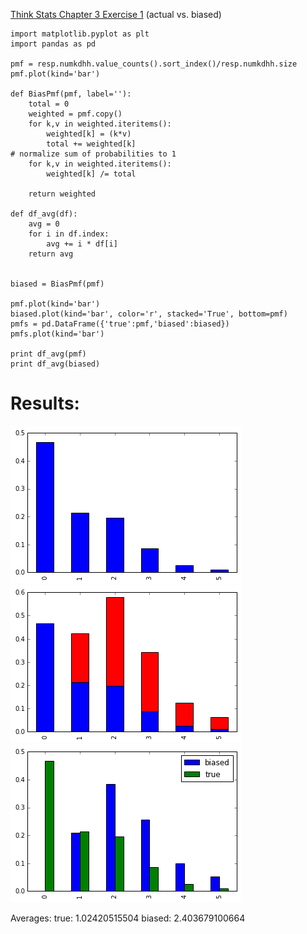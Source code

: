 [Think Stats Chapter 3 Exercise 1](http://greenteapress.com/thinkstats2/html/thinkstats2004.html#toc31) (actual vs. biased)

```
import matplotlib.pyplot as plt
import pandas as pd

pmf = resp.numkdhh.value_counts().sort_index()/resp.numkdhh.size
pmf.plot(kind='bar')

def BiasPmf(pmf, label=''):
    total = 0
    weighted = pmf.copy()
    for k,v in weighted.iteritems():
        weighted[k] = (k*v)
        total += weighted[k]
# normalize sum of probabilities to 1
    for k,v in weighted.iteritems():
        weighted[k] /= total
        
    return weighted
    
def df_avg(df):
    avg = 0
    for i in df.index:
        avg += i * df[i]
    return avg
    

biased = BiasPmf(pmf)

pmf.plot(kind='bar')
biased.plot(kind='bar', color='r', stacked='True', bottom=pmf)
pmfs = pd.DataFrame({'true':pmf,'biased':biased})
pmfs.plot(kind='bar')

print df_avg(pmf)
print df_avg(biased)

```
# Results:

![true pdf](3-1.png "true")
![stacked true and biased pdfs](3-1a.png "stacked")
![side by side true and biased pdfs](3-1b.png "side")

Averages:
true: 1.02420515504
biased: 2.403679100664



